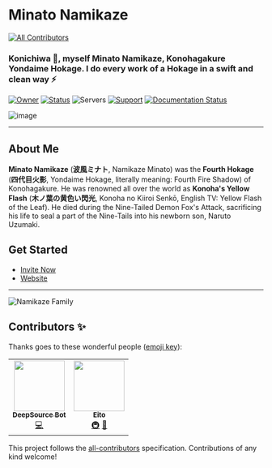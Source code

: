 # **Minato Namikaze**
<!-- ALL-CONTRIBUTORS-BADGE:START - Do not remove or modify this section -->
[![All Contributors](https://img.shields.io/badge/all_contributors-2-orange.svg?style=flat-square)](#contributors-)
<!-- ALL-CONTRIBUTORS-BADGE:END -->

### Konichiwa 👋, myself Minato Namikaze, Konohagakure Yondaime Hokage. I do every work of a Hokage in a swift and clean way ⚡


[![Owner](https://api.discordlist.space/v2/bots/935242576343224352/badge?property=owner&style=for-the-badge&color=orange)](http://discord.com/users/887549958931247137) [![Status](https://top.gg/api/widget/status/935242576343224352.svg)](http://discord.com/users/935242576343224352)  ![Servers](https://api.discordlist.space/v2/bots/935242576343224352/badge?property=servers&style=flat-square&color=informational) [![Support](https://api.discordlist.space/v2/bots/935242576343224352/badge?property=support&style=flat-square&color=yellow)](https://discord.gg/vfXHwS3nmQ) [![Documentation Status](https://readthedocs.org/projects/minato-namikaze/badge/?version=latest)](https://minato-namikaze.readthedocs.io/en/latest/?badge=latest)


![image](https://i.imgur.com/FzgLCHM.jpeg)

***

## About Me

**Minato Namikaze** (**波風ミナト**, Namikaze Minato) was the **Fourth Hokage** (**四代目火影**, Yondaime Hokage, literally meaning: Fourth Fire Shadow) of Konohagakure. He was renowned all over the world as **Konoha's Yellow Flash** (**木ノ葉の黄色い閃光**, Konoha no Kiiroi Senkō, English TV: Yellow Flash of the Leaf). He died during the Nine-Tailed Demon Fox's Attack, sacrificing his life to seal a part of the Nine-Tails into his newborn son, Naruto Uzumaki.


## Get Started

- [Invite Now ](https://discord.com/oauth2/authorize?client_id=935242576343224352&permissions=8&redirect_uri=https%3A%2F%2Fminatonamikaze-invites.herokuapp.com%2Finvite&scope=applications.commands%20bot&response_type=code&state=cube12345%3F%2FDiscord%20Bot%20List%20%28Description%29)
- [Website](https://minato-namikaze.rtfd.io)

***

![Namikaze Family](https://minato-namikaze.readthedocs.io/en/latest/assets/banner.jpg)


## Contributors ✨

Thanks goes to these wonderful people ([emoji key](https://allcontributors.org/docs/en/emoji-key)):

<!-- ALL-CONTRIBUTORS-LIST:START - Do not remove or modify this section -->
<!-- prettier-ignore-start -->
<!-- markdownlint-disable -->
<table>
  <tr>
    <td align="center"><a href="https://deepsource.io"><img src="https://avatars.githubusercontent.com/u/60907429?v=4?s=100" width="100px;" alt=""/><br /><sub><b>DeepSource Bot</b></sub></a><br /><a href="https://github.com/The-4th-Hokage/yondaime-hokage/commits?author=deepsourcebot" title="Code">💻</a></td>
    <td align="center"><a href="http://eitozx.github.io"><img src="https://avatars.githubusercontent.com/u/72309146?v=4?s=100" width="100px;" alt=""/><br /><sub><b>Eito</b></sub></a><br /><a href="#infra-EitoZX" title="Infrastructure (Hosting, Build-Tools, etc)">🚇</a> <a href="#design-EitoZX" title="Design">🎨</a></td>
  </tr>
</table>

<!-- markdownlint-restore -->
<!-- prettier-ignore-end -->

<!-- ALL-CONTRIBUTORS-LIST:END -->

This project follows the [all-contributors](https://github.com/all-contributors/all-contributors) specification. Contributions of any kind welcome!